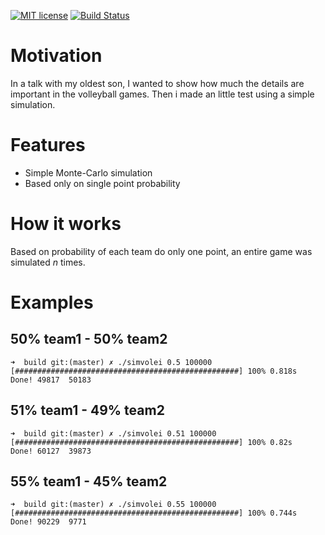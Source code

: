 [![MIT license](https://img.shields.io/badge/License-MIT-blue.svg)](https://lbesson.mit-license.org/)
[![Build Status](https://travis-ci.org/trumae/simvolei.svg?branch=master)](https://travis-ci.org/trumae/simvolei)

# Motivation

In a talk with my oldest son, I wanted to show how much the details are important in the volleyball games. Then i made an little test using a simple simulation. 

# Features

- Simple Monte-Carlo simulation
- Based only on single point probability

# How it works

Based on probability of each team do only one point, an entire game was simulated *n* times.

# Examples

## 50% team1 - 50% team2
```
➜  build git:(master) ✗ ./simvolei 0.5 100000
[##################################################] 100% 0.818s
Done! 49817  50183
```

## 51% team1 - 49% team2
```
➜  build git:(master) ✗ ./simvolei 0.51 100000
[##################################################] 100% 0.82s
Done! 60127  39873
```

## 55% team1 - 45% team2
```
➜  build git:(master) ✗ ./simvolei 0.55 100000
[##################################################] 100% 0.744s
Done! 90229  9771
```
